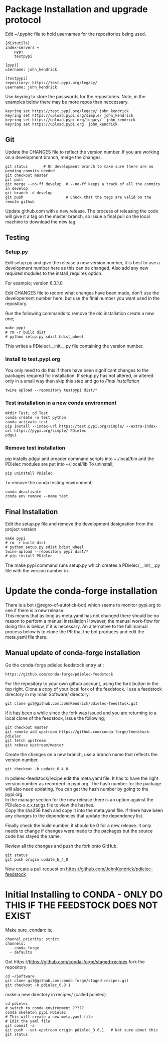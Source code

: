 # Package Installation and upgrade protocol
Edit ~/.pypirc file to hold usernames for the repositories being used.

```
[distutils]
index-servers = 
	pypi
	testpypi

[pypi]
username: john_kendrick

[testpypi]
repository: https://test.pypi.org/legacy/
username: john_kendrick
```

Use keyring to store the passwords for the repositories.  Note, in the examples below there may be more repos than neccessary.

    keyring set https://test.pypi.org/legacy/ john_kendrick
    keyring set https://upload.pypi.org/simple/ john_kendrick
    keyring set https://upload.pypi.org/legacy/  john_kendrick
    keyring set https://upload.pypi.org  john_kendrick

## Git

Update the CHANGES file to reflect the version number.  If you are working on a development branch, merge the changes.

```
git status       # On development branch to make sure there are no pending commits needed
git checkout master
git pull
git merge --no-ff develop  # --no-ff keeps a track of all the commits in develop
git branch -d develop
git push                   # Check that the tags are valid on the remote github

```

Update github.com with a new release.  The process of releasing the code will give it a tag on the master branch, so issue a final pull on the local machine to download the new tag.

## Testing

### Setup.py
Edit setup.py and give the release a new version number, it is best to use a development number here as this can be changed.  Also add any new required modules to the install_requires option.

For example; version 6.3.1.0

Edit CHANGES file to record what changes have been made, don't use the developement number here, but use the final number you want used in the repository.

Run the following commands to remove the old installation create a new one;

    make pypi
    # rm -r build dist
    # python setup.py sdist bdist_wheel

This writes a PDielec/\_\_init\_\_.py file containing the version number.

### Install to test.pypi.org
You only need to do this if there have been significant changes to the packages required for installation.  If setup.py has not altered, or altered only in a small way then skip this step and go to *Final Installation*

    twine upload --repository testpypi dist/*

### Test installation in a new conda environment

	mkdir Test; cd Test
    conda create -n test python
	conda activate test
    pip install --index-url https://test.pypi.org/simple/ --extra-index-url https://pypi.org/simple/ PDielec
	pdgui

### Remove test installation

pip installs pdgui and preader command scripts into ~./local/bin and the PDielec modules are put into ~/.local/lib
To uninstall;

	pip uninstall PDielec

To remove the conda testing environment;
 
	conda deactivate
	conda env remove --name test

## Final Installation

Edit the setup.py file and remove the development designation from the project version

    make pypi
    # rm -r build dist
    # python setup.py sdist bdist_wheel
	twine upload --repository pypi dist/*
    # pip install PDielec

The make pypi command runs setup.py which creates a PDielec/\_\_init\_\_.py file with the version number in.

# Update the conda-forge installation
There is a bot (@regro-cf-autotick-bot) which seems to monitor pypi.org to see if there is a new release.  
This means that as long as meta.yaml has not changed there should be no reason to perform a manual installation
However, the manual work-flow for doing this is below, if it is necessary.  An alternative to the full manual process below is to clone the PR that the bot produces and edit the meta.yaml file there.

## Manual update of conda-forge installation  

Go the conda-forge pdielec feedstock entry at ;

    https://github.com/conda-forge/pdielec-feedstock

For the repository to your own github account, using the fork button in the top right. 
Clone a copy of your local fork of the feedstock.  I use a feedstock directory in my main Software/ directory.

    git clone git@github.com:JohnKendrick/pdielec-feedstock.git

If it has been a while since the fork was issued and you are returning to a local clone of the feedstock, issue the following;

    git checkout master
    git remote add upstream https://github.com/conda-forge/feedstock-pdielec
    git fetch upstream
    git rebase upstream/master

Create the changes on a new branch, use a branch name that reflects the version number.

    git checkout -b update_6_4_0

In pdielec-feedstock/recipe edit the meta.yaml file.  It has to have the right version number as recorderd in pypi.org.
The hash number for the package will also need updating.  You can get the hash number by going to the pypi.org.  
In the manage section for the new release there is an option against the PDielec-x.x.x.tar.gz file to view the hashes.  
Copy the sha256 hash and copy it into the meta.yaml file.
If there have been any changes to the dependencies that update the dependency list.

Finally check the build number, it should be 0 for a new release.  It only needs to change if changes were made to the packages but the source code has stayed the same.

Review all the changes and push the fork onto GitHub.

    git status
	git push origin update_6_4_0

Now create a pull request on https://github.com/JohnKendrick/pdielec-feedstock


# Initial Installing to CONDA - ONLY DO THIS IF THE FEEDSTOCK DOES NOT EXIST

Make sure .condarc is;

```
channel_priority: strict
channels:
  - conda-forge
  - defaults
```

Got https://https://github.com/conda-forge/staged-recipes
fork the repository

```
cd ~/Software
git clone git@github.com:conda-forge/staged-recipes.git
git checkout -b pdielec_6.3.1
```

make a new directory in recipes/ (called pdielec)

```
cd pdielec
# switch to conda environment ?????
conda skeleton pypi PDielec
# This will create a new meta.yaml file
# Edit the yaml file
git commit -a
git push --set-upstream origin pdielec_3.6.1   # Not sure about this
git status
```

